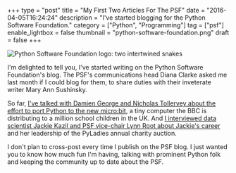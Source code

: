 +++
type = "post"
title = "My First Two Articles For The PSF"
date = "2016-04-05T16:24:24"
description = "I've started blogging for the Python Software Foundation."
category = ["Python", "Programming"]
tag = ["psf"]
enable_lightbox = false
thumbnail = "python-software-foundation.png"
draft = false
+++

<p><img alt="Python Software Foundation logo: two intertwined snakes" src="python-software-foundation.png" /></p>
<p>I'm delighted to tell you, I've started writing on the Python Software Foundation's blog. The PSF's communications head Diana Clarke asked me last month if I could blog for them, to share duties with their inveterate writer Mary Ann Sushinsky.</p>
<p>So far, <a href="http://pyfound.blogspot.com/2016/03/genuinely-nice-chap-damien-george.html">I've talked with Damien George and Nicholas Tollervey about the effort to port Python to the new micro:bit</a>, a tiny computer the BBC is distributing to a million school children in the UK. And <a href="http://pyfound.blogspot.com/2016/04/auctioneer-jackie-kazil.html">I interviewed data scientist Jackie Kazil and PSF vice-chair Lynn Root about Jackie's career</a> and her leadership of the PyLadies annual charity auction.</p>
<p>I don't plan to cross-post every time I publish on the PSF blog. I just wanted you to know how much fun I'm having, talking with prominent Python folk and keeping the community up to date about the PSF.</p>
